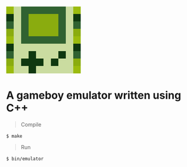 ![Gameboy icon](/res/logo_small.jpg)

# A gameboy emulator written using C++

> Compile

    $ make

> Run

    $ bin/emulator